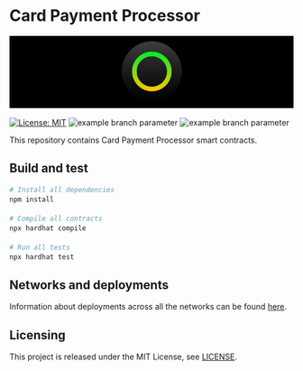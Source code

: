 # Card Payment Processor

<p align="center">
  <img src="./docs/media/brlc-cover.png">
</p>

[![License: MIT](https://img.shields.io/badge/License-MIT-yellow.svg)](https://opensource.org/licenses/MIT)
![example branch parameter](https://github.com/cloudwalk/brlc-periphery/actions/workflows/build.yml/badge.svg?branch=main)
![example branch parameter](https://github.com/cloudwalk/brlc-periphery/actions/workflows/test.yml/badge.svg?branch=main)

This repository contains Card Payment Processor smart contracts.</br>

## Build and test

```sh
# Install all dependencies
npm install

# Compile all contracts
npx hardhat compile

# Run all tests
npx hardhat test
```

## Networks and deployments

Information about deployments across all the networks can be found [here](./docs/deployed-contracts.json).

## Licensing

This project is released under the MIT License, see [LICENSE](./LICENSE).

